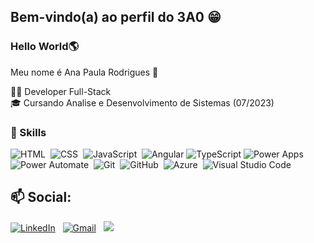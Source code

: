 ## Bem-vindo(a) ao perfil do 3A0 😁

### Hello World🌎
Meu nome é Ana Paula Rodrigues 👋





👨‍💻 Developer Full-Stack</br>
🎓 Cursando Analise e Desenvolvimento de Sistemas (07/2023)</br>



### 🚀 Skills
![HTML](https://img.shields.io/badge/-HTML-05122A?style=flat&logo=HTML5)&nbsp;
![CSS](https://img.shields.io/badge/-CSS-05122A?style=flat&logo=CSS3&logoColor=1572B6)&nbsp;
![JavaScript](https://img.shields.io/badge/-JavaScript-05122A?style=flat&logo=javascript)&nbsp;
![Angular](https://img.shields.io/badge/-Angular-333333?style=flat&logo=angular)
![TypeScript](https://img.shields.io/badge/-TypeScript-333333?style=flat&logo=typescript)
![Power Apps](https://img.shields.io/badge/-PowerApps-05122A?style=flat&logo=powerapps)&nbsp;
![Power Automate](https://img.shields.io/badge/-PowerAutomate-05122A?style=flat&logo=powerautomate)&nbsp;
![Git](https://img.shields.io/badge/-Git-05122A?style=flat&logo=git)&nbsp;
![GitHub](https://img.shields.io/badge/-GitHub-05122A?style=flat&logo=github)&nbsp;
![Azure](https://img.shields.io/badge/-Azure-05122A?style=flat&logo=azure)&nbsp;
![Visual Studio Code](https://img.shields.io/badge/-Visual%20Studio%20Code-05122A?style=flat&logo=visual-studio-code&logoColor=007ACC)&nbsp;


## 📫 Social: 
<a target="_blank" href="https://www.linkedin.com/in/anapaulaoliveirarodrigues/"> <img alt="LinkedIn" src="https://img.shields.io/badge/linkedin%20-%230077B5.svg?&style=flat&logo=linkedin&logoColor=white"/></a> &nbsp;
<a target="_blank" href="mailto:anaprodrigues1803@gmail.com"><img alt="Gmail" src="https://img.shields.io/badge/Gmail-D14836?style=flat&logo=gmail&logoColor=white"></a> &nbsp;
<a target="_blank" href="https://www.instagram.com/anaa.oliveiraaaa/"><img src="https://img.shields.io/badge/-@julianasallazar-E4405F?style=flat&logo=Instagram&logoColor=white"/></a> &nbsp;
 
<!--
is a ✨ _special_ ✨ repository because its `README.md` (this file) appears on your GitHub profile.















































































































